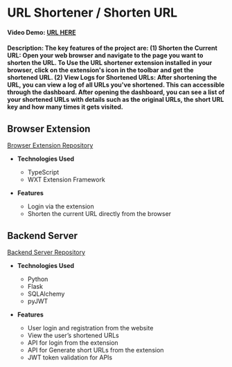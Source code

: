 # URL Shortener / Shorten URL
#### Video Demo: [URL HERE](https://youtu.be/NsL42Eil_wc)
#### Description: The key features of the project are: (1) Shorten the Current URL: Open your web browser and navigate to the page you want to shorten the URL. To Use the URL shortener extension installed in your browser, click on the extension's icon in the toolbar and get the shortened URL. (2) View Logs for Shortened URLs: After shortening the URL, you can view a log of all URLs you've shortened. This can accessible through the dashboard. After opening the dashboard, you can see a list of your shortened URLs with details such as the original URLs, the short URL key and how many times it gets visited.

## Browser Extension

[Browser Extension Repository](https://github.com/thantthuhein/cs50-final-project-fe)

- **Technologies Used**
  - TypeScript
  - WXT Extension Framework

- **Features**

  - Login via the extension
  - Shorten the current URL directly from the browser

## Backend Server

[Backend Server Repository](https://github.com/thantthuhein/cs50-final-project-be)

- **Technologies Used**
  - Python
  - Flask
  - SQLAlchemy
  - pyJWT

- **Features**
  - User login and registration from the website
  - View the user’s shortened URLs
  - API for login from the extension
  - API for Generate short URLs from the extension
  - JWT token validation for APIs
